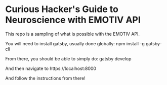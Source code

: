 # Curious Hacker's Guide to Neuroscience with EMOTIV API #

This repo is a sampling of what is possible with the EMOTIV API.

You will need to install gatsby, usually done globally:
npm install -g gatsby-cli

From there, you should be able to simply do:
gatsby develop

And then navigate to
https://localhost:8000

And follow the instructions from there!
